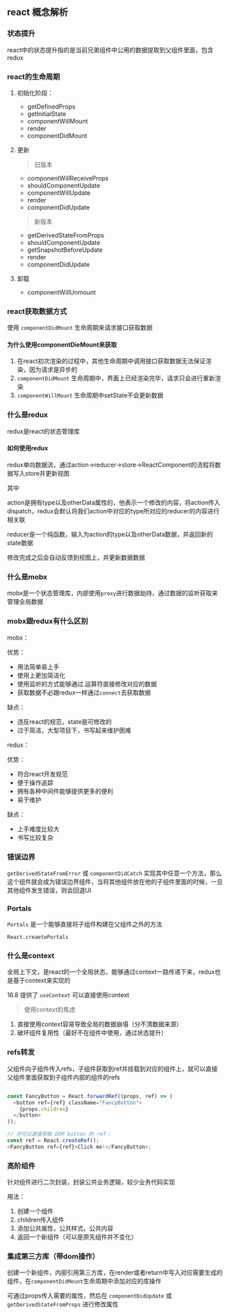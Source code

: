 ## react 概念解析

### 状态提升

react中的状态提升指的是当前兄弟组件中公用的数据提取到父组件里面，包含redux

### react的生命周期

1. 初始化阶段：

    - getDefinedProps
    - getInitialState
    - componentWillMount
    - render
    - componentDidMount

2. 更新

    > 旧版本

    - componentWillReceiveProps
    - shouldComponentUpdate
    - componentWillUpdate
    - render
    - componentDidUpdate

    > 新版本

    - getDerivedStateFromProps
    - shouldComponentUpdate
    - getSnapshotBeforeUpdate
    - render
    - componentDidUpdate

3. 卸载

    - componentWillUnmount

### react获取数据方式

使用 `componentDidMount` 生命周期来请求接口获取数据

#### 为什么使用componentDieMount来获取

1. 在react初次渲染的过程中，其他生命周期中调用接口获取数据无法保证渲染，因为请求是异步的
2. `componentDidMount` 生命周期中，界面上已经渲染完毕，请求只会进行重新渲染
3. `componentWillMount` 生命周期中setState不会更新数据

### 什么是redux

redux是react的状态管理库

#### 如何使用redux

redux单向数据流，通过action->reducer->store->ReactComponent的流程将数据写入store并更新视图

其中

action是拥有type以及otherData属性的，他表示一个修改的内容，将action传入dispatch，redux会默认将我们action中对应的type所对应的reducer的内容进行相关联

reducer是一个纯函数，输入为action的type以及otherData数据，并返回新的state数据

修改完成之后会自动反馈到视图上，并更新数据数据

### 什么是mobx

mobx是一个状态管理库，内部使用`proxy`进行数据劫持，通过数据的监听获取来管理全局数据

### mobx跟redux有什么区别

mobx：

优势：

- 用法简单易上手
- 使用上更加简洁化
- 使用监听的方式能够通过.运算符直接修改对应的数据
- 获取数据不必跟redux一样通过`connect`去获取数据

缺点：

- 违反react的规范，state是可修改的
- 过于简洁，大型项目下，书写起来维护困难

redux：

优势：

- 符合react开发规范
- 便于操作追踪
- 拥有各种中间件能够提供更多的便利
- 易于维护

缺点：

- 上手难度比较大
- 书写比较复杂

### 错误边界

`getDerivedStateFromError` 或 `componentDidCatch` 实现其中任意一个方法，那么这个组件就会成为错误边界组件，当将其他组件放在他的子组件里面的时候，一旦其他组件发生错误，则会回退UI

### Portals

`Portals` 是一个能够直接将子组件构建在父组件之外的方法

`React.creaetePortals`

### 什么是context

全局上下文，是react的一个全局状态，能够通过context一路传递下来，redux也是基于context来实现的

16.8 提供了 `useContext` 可以直接使用context

> 使用context的焦虑

1. 直接使用context容易导致全局的数据崩塌（分不清数据来源）
2. 破坏组件复用性（最好不在组件中使用，通过状态提升）

### refs转发

父组件向子组件传入refs，子组件获取到ref并挂载到对应的组件上，就可以直接父组件里面获取到子组件内部的组件的refs

``` javascript

const FancyButton = React.forwardRef((props, ref) => (
  <button ref={ref} className="FancyButton">
    {props.children}
  </button>
));

// 你可以直接获取 DOM button 的 ref：
const ref = React.createRef();
<FancyButton ref={ref}>Click me!</FancyButton>;

```

### 高阶组件

针对组件进行二次封装，封装公共业务逻辑，较少业务代码实现

用法：

1. 创建一个组件
2. children传入组件
3. 添加公共属性，公共样式，公共内容
4. 返回一个新组件（可以是原先组件并不变化）

### 集成第三方库（带dom操作）

创建一个新组件，内部引用第三方库，在render或者return中写入对应需要生成的组件，在`componentDidMount`生命周期中添加对应的库操作

可通过props传入需要的属性，然后在 `componentDidUpdate` 或 `getDerivedStateFromProps` 进行修改属性
